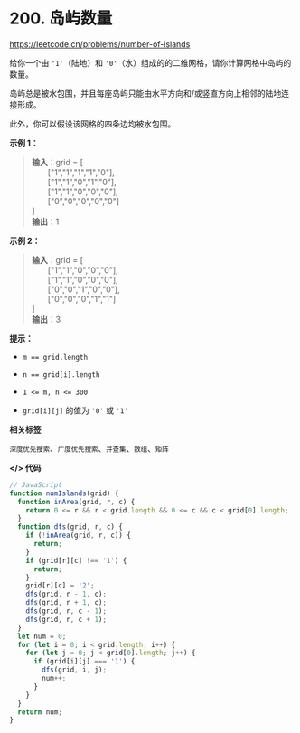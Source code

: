 # 200. 岛屿数量

https://leetcode.cn/problems/number-of-islands

给你一个由 `'1'`（陆地）和 `'0'`（水）组成的的二维网格，请你计算网格中岛屿的数量。

岛屿总是被水包围，并且每座岛屿只能由水平方向和/或竖直方向上相邻的陆地连接形成。

此外，你可以假设该网格的四条边均被水包围。

**示例 1：**

> **输入**：grid = [<br>
&emsp;&emsp;["1","1","1","1","0"],<br>
&emsp;&emsp;["1","1","0","1","0"],<br>
&emsp;&emsp;["1","1","0","0","0"],<br>
&emsp;&emsp;["0","0","0","0","0"]<br>
]<br>
**输出**：1

**示例 2：**

> **输入**：grid = [<br>
&emsp;&emsp;["1","1","0","0","0"],<br>
&emsp;&emsp;["1","1","0","0","0"],<br>
&emsp;&emsp;["0","0","1","0","0"],<br>
&emsp;&emsp;["0","0","0","1","1"]<br>
]<br>
**输出**：3

**提示：**

- `m == grid.length`

- `n == grid[i].length`

- `1 <= m, n <= 300`

- `grid[i][j]` 的值为 `'0'` 或 `'1'`

**相关标签**

`深度优先搜索`、`广度优先搜索`、`并查集`、`数组`、`矩阵`

**</> 代码**

```js
// JavaScript
function numIslands(grid) {
  function inArea(grid, r, c) {
    return 0 <= r && r < grid.length && 0 <= c && c < grid[0].length;
  }
  function dfs(grid, r, c) {
    if (!inArea(grid, r, c)) {
      return;
    }
    if (grid[r][c] !== '1') {
      return;
    }
    grid[r][c] = '2';
    dfs(grid, r - 1, c);
    dfs(grid, r + 1, c);
    dfs(grid, r, c - 1);
    dfs(grid, r, c + 1);
  }
  let num = 0;
  for (let i = 0; i < grid.length; i++) {
    for (let j = 0; j < grid[0].length; j++) {
      if (grid[i][j] === '1') {
        dfs(grid, i, j);
        num++;
      }
    }
  }
  return num;
}
```

